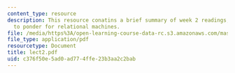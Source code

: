 ```yaml
---
content_type: resource
description: This resource conatins a brief summary of week 2 readings, questions
  to ponder for relational machines.
file: /media/https%3A/open-learning-course-data-rc.s3.amazonaws.com/mas-965-relational-machines-spring-2005/c376f50e5ad0ad774ffe23b3aa2c2bab_lect2.pdf
file_type: application/pdf
resourcetype: Document
title: lect2.pdf
uid: c376f50e-5ad0-ad77-4ffe-23b3aa2c2bab
---
```

